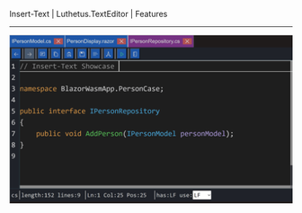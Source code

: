 Insert-Text | Luthetus.TextEditor | Features

---

![features_Insert-Text.gif](../../../Images/TextEditor/Gifs/features_Insert-Text.gif)